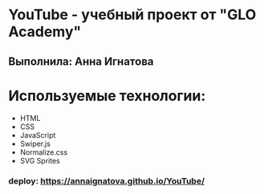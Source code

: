 # YouTube - учебный проект от "GLO Academy"
## Выполнила: Анна Игнатова
# Используемые технологии:
- HTML
- CSS
- JavaScript
- Swiper.js
- Normalize.css
- SVG Sprites

### deploy: https://annaignatova.github.io/YouTube/

